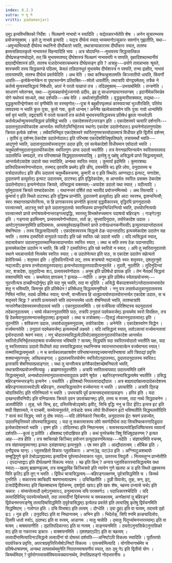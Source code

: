 ```yaml
---
index: 8.2.3
sutra: न मु ने
vritti: padamanjari
---
```


 ठ्मुऽ इत्यविभक्तिको निर्देशः । घिलक्षणो नाभावो न स्यादिति । यद्येतन्नारभ्येतेति शेषः । अनेन सूत्रारम्भस्य प्रयोजनमुक्तम् । कृते तु नाभावे इत्यादि । यद्यत्र दीर्घत्वं स्यात् भाव्यमानोऽप्युकारः सवर्णान् गृह्णातीति, यथा---अमूभ्यामित्यादौ दीर्घस्य स्थानिनो दीर्घोकारो भवति, तथात्राप्याकारस्य दीर्घोकारः स्यात्, ततश्च ह्रस्वसन्निपातकृतो नाभावस्तं विहन्यादिति भावः । अत्र चोदयन्ति---मुभावस्य सिद्धत्वात्किल दीर्घप्रसङ्गश्चोद्यते, तत् किं मुभावमपश्यद् दीर्घशास्त्रं घिलक्षणं नाभावमपि न पश्यति, वृक्षादिशब्दस्थानीयं ह्यएतद्दीर्घशास्त्रं प्रति, ततश्च यञादेरभावात्कथमत्र दीर्घप्रसङ्ग इति ? अत्राहुः---प्रयोगे तावन्नाभावः श्रूयते, शास्त्रमपि तस्य सिद्धकाण्डे पठितम्, केवलं तन्निदानभूतं मुभावमेव दीर्घशास्त्रं न पश्यतिं, तन्मा द्राक्षीत्, नाभावं तावत्पश्यति, ततश्च दीर्घत्वं प्रवर्तयेदिति । अथ वेति । यथा कश्चित्कुशलमतिः किञ्जातीयो धावति, किंवर्णो धावति---इत्येकेनानेकेन वा पृष्टस्तन्त्रेण प्रतिवक्ति---श्वेतो धावतीति; तथात्रापि योगद्वयमेतत्; तत्रैकं ने कर्तव्ये मुत्वस्यासिद्धत्वं निषेधति, अपरं ने परतो यत्प्राप्तं तत्र । तदिदमुक्तम्---उभयार्थमिति । तन्त्रणेति । साधारणं भवेतन्त्रम्, यथा---तुल्यकक्षयोर्भुञ्जानयोः प्रदीपः, इह तु साधारणप्रयत्नस्तन्त्रम् । इदानीमेकस्मिन्नेव योगे यथोभयं साध्यते, तथा दर्शयति---अथ वेति । अर्थात्संगृहीतमिति । वृद्धकुमारीवाक्यवत्, तद्यथा---वृद्धकुमारीन्द्रेणोक्ता वरं वृणीष्वेति सा वरमवृणोत्---पुत्रा मे बहुक्षीरघृतमन्नं कांस्यपात्र्यां भुञ्जीरन्निति, पतिरेव तावदस्या न भवति कुतः पुत्राः, कुतो गावः, कुतो धान्यम् ! अनेनैव खल्वेकवाक्येन पतिः पुत्राः गावो धान्यमिति सर्वं वृतं भवति; तद्वदत्रापि ने परतो यत्कार्यं तत्र कर्तव्ये मुभावस्यासिद्धत्वस्य प्रतिषेधं ब्रुवता नाभावेऽपि कर्तव्येऽर्थान्मुत्वस्यासिद्धत्वं प्रतिषिद्धं भवति । एकादेशस्वरोऽन्तरङ्ग इति । एकादेशस्वरे चत्वारि दर्शनानि---उदातानुदातयोरेकादेश आन्तर्यतः स्वरितोऽभिनिर्वृतस्य स्थानेऽ एकादेश उदातेनोदातःऽ इत्यनेनोदातगुणादेशः क्रियत इत्येकं दर्शनम् । तथैवाभिनिवृत एकादेशस्वरे स्वरितगुणमात्रस्योदातमात्रं विधीयत इति द्वितीयं दर्शनम् । तृतीयं तु दर्शनम् ठेकादेश उदातेनोदातःऽ इति परिभाषा एकादेशविधिषूपतिष्ठते; तत्रायमर्थो भवति---आद्गुणो भवति, उदातानुदातयोस्त्वाद्गुण उदात इति; एवं सत्येकादेशो विधीयमान एवोदातो भवति । चतुर्थदर्शनमुदातानुदातयोरेकादेशः स्वरितगुणः प्राप्त उदातो भवतीति । तत्र येननाप्राप्तिन्यायेन स्वरितत्वापवाद उदातविधिः सम्पद्यते, तत्र परिभाषापक्षे सिद्धमुदातत्वमयादिषु । इतरेषु तु पक्षेषु असिद्धत्वे प्राप्ते सिद्धत्वमुच्यते, आन्तर्यतोऽयादेश उदातो यथा स्यादिति, अन्यथा स्वरितः स्यात् । कुमार्या इदमिति । कुमारशब्दः प्रातिपदिकस्वरेणान्तोदातः, तस्माद् ठ्वयसि प्रथमेऽ इति ङीप्, ठ्यस्येति चऽ इति लोपः, ठनुदातस्य च यत्रोदातलोपःऽ इति ङीप उदातत्वं चतुर्थ्येकवचनम्, कुमारी अ ए इति स्थितेऽ आण्नद्याःऽ इत्याट्, यणादेशः, ठुदातयणो हल्पूर्वात्ऽ इत्याट उदातत्वम्, ठाटश्चऽ इति वृद्धिरेकादेशः, स आन्तर्यतः स्वरितः प्रसक्तः ठेकादेश उदातेनोदातःऽ इत्यनेनोदातः क्रियते, तत्सिद्धत्वं वक्तव्यम्--अयादेश उदातो यथा स्यात् । यदीत्यादि । पूर्वमुदातत्वं क्रियते पश्चादेकाधेशः । यथानन्तरं दर्शितं तदा भवतीदं प्रयोजनमित्यर्थः । अथ त्वित्यादि । कुमार्या ए इति स्थिते ठाटश्चऽ इति वृद्धिश्च प्राप्नोति, ठुदातयणो हल्पूर्वात्ऽ इति आटः स्वरश्च, द्वावप्यनित्यौ; स्वरः शब्दान्तरप्राप्तेरनित्यः, स हि प्रागाकारस्य प्राप्नोति कृतायां वृद्धावैकारस्य, वृद्धिरपि प्रागनुदातयोः परत्वात्स्वरे, आटस्तु स्वरे कृते उदातानुदातयोः स्वरभिन्नस्य प्राप्नुवन्विधिरनित्यो भवति, उभयोरनित्ययोः परत्वात्स्वरे प्राप्ते वर्णाश्रयत्वेनान्तरङ्गत्वाद्वद्धिः, स्वरस्तु विभक्तेरुच्यमानः पदाश्रयो बहिरङ्गः । गाङ्गेऽनूप इति । गङ्गाया इदमित्यण्, प्रत्ययस्वरेणोन्तोदातः, ततो ङ्ः, सुप्त्वादिनुदातः, तयोरेकादेश उदातः । आपोऽनुगतमनूपमिति प्रादिसमासः, अव्ययपूर्वपदप्रकृतिस्वरे प्राप्ते ठनोरप्रधानकनीयसीऽ इत्युतरपदान्तोदातत्वं शेषनिघातः । तस्य सिद्धत्वादित्यादि । एकादेशस्वरस्य सिद्धत्वे ठेङः पदान्तादतिऽ इत्ययमेकादेश उदातेन सह भवति । ततश्च ठ्स्वरितो वानुदाते पदादौऽ इति पक्षे स्वरितः पक्षे उदातो भवति । यदि त्वसिद्धत्वं स्यात्, तदासावेकार उदातानुदातस्थानिकत्वादान्तर्यतः स्वरितः स्यात् । तथा च सति तस्य ठेङः पदान्तादतिऽ इत्ययमेकादेश उदातेन न भवति, किं तर्हि ? ठ्स्वरितेनऽ इति पक्षे स्वरितो न स्यात् । अपि तु स्वरितानुदातयोः स्थाने भवन्नान्तर्यतो नित्यमेव स्वरितः स्यात् । स उदातेनेत्यत इति पाठः, स एकादेश उदातेन सहेत्यतो हेतोरित्यर्थः । शतृस्वर इति । तुदिवदिनदिभ्यो लट्, तस्य शत्राश्रयो नद्यजाद्योः स्वरः शतृस्वरः, ठ्शतुरनुमो नद्यजादीऽ इत्यत्र ठन्तोदातादुतरपदात्ऽ इत्यन्तोदातादुतरपदादीत्यनुवर्तते । तुदती, नुदतीति । तुदिनुदिभ्यां लट, शत्रादेशः, ठ्तुदादिभ्यः शःऽ, प्रत्ययस्वरेणोदातः । अनुम इति प्रतिषेधो ज्ञापक इति । तेन नैतदर्थं सिद्धत्वं वक्तव्यमिति भावः । कथमेतत् ज्ञापकम् ? इत्याह---नदीति । अनुम इति प्रतिषेध स्येतत्प्रयोजनम्---नुदन्तीत्यत्र ठाच्छीनद्योर्नुम्ऽ इति यदा नुम् भवति, तदा मा भूदिति । असिद्धे चैकादाशस्वरेऽन्तोदातत्वाभावादेव शतृ न भविष्यति, किमनुम इति प्रतिषेधेन ! प्रतिषेधातु सिद्धत्वमनुमीयते । ननु यत्र लसार्वधातुकानुदातत्वस्य निमितं नास्ति, तदर्थः प्रतिषेधः स्यात्; यान्ती, वान्तीत्यत्र हि धातुप्रत्ययोरुदातयोरान्तर्यत एकादेश उदातः, स च शतृस्वरे सिद्धः ? अत्रापि प्रत्ययस्वरे सति तदनन्तरमेव धातोः शेषनिघातो भवति, ततश्चात्रापि नान्तरेणैकादेशस्वरमन्तोदातत्वं भवति । एकानुदातत्वमिति । एवं वर्जयित्वा परिशिष्टस्य यदनुदातत्वं तदेकानुदातत्वम् । भाष्ये त्वेकाननुदातमिति पाठः, तत्रापि ठनुदातं पदमेकवर्जम्ऽ इत्ययमेव स्वरो विवक्षितः, तत्र हि ठेकमेवानुदातमन्यत्सर्वमुदातम्ऽ इत्युच्यते । तथा च तत्रोक्तम्---ठ्सिद्धं त्वेकाननुदातत्वात्ऽ इति । तुदन्तीति । शविकरण उदातः, लसार्वधातुकमनुदातम्, तयोरेकादेशः । अनेनेति । एकादेशस्वरेण सिद्धेन । वर्ज्यमानतेति । ठनुदातं पदमेकवर्जम्ऽ इत्यस्यार्थो लक्ष्यते । यदि त्वसिद्धत्वं स्यात्, ततोऽसत्यां वर्ज्यमानतायां द्वयोरुदातयोः श्रवणं स्यात् । ननु चोदातस्यासिद्धत्वेऽपियोऽसावुदातानुदातयोरेकादेश आन्तर्यतः स्वरितोऽभिनिर्वृतस्तदाश्रया वर्ज्यमानता भविष्यति ? सत्यम्; सिद्ध्यति यदा स्वरितस्योदातो भवतीति पक्षः, यदा तु स्वरितापवाद उदातो विधीयते तदा तस्यासिद्धत्वात् स्थानिनश्च स्वरान्तराभावात्केन वर्ज्यमानता स्यात् ! तस्मात्सिद्धत्वमुच्यते । न च कार्यकालपक्षाश्रयेण परिभाषान्तरवद्वज्यमानपरिभाषाया अपि त्रिपाद्यां प्रवृत्तिः शक्याभ्युपगन्तुम्; अतिप्रसङ्गात् । ठुदातस्वरितयोर्यणः स्वरितोऽनुदातस्यऽ, ठुदातादनुदातस्य स्वरितःऽ इत्यत्रापि शेषनिघातप्रसङ्गात् । यथा तु यान्तीत्यत्र प्रागेवैकादेशाच्छेषनिघातो भवति, तथात्रापीत्यप्रयोजनमित्याहुः । ब्राह्मणास्तुदन्तीति । अत्रापि स्वरितत्वापवाद उदातत्वमिति दर्शने सिद्धत्वमुच्यते, अन्यथोदातस्यानुदातत्वाभावादुदातः प्रयोगे श्रूयेत । बहरिरङ्गस्यासिद्धत्वमेव भवतीति । ठसिद्ध बहिरङ्गमन्तरङ्गेऽ इत्यनेन । पचतीति । इतिशब्दो निपातत्वादाद्यौदातः । अत्र बाह्यपदापेक्षत्वादादेकादेशस्य बहिरङ्गत्वातत्स्वरोऽपि बहिरङ्गः, तस्यासिद्धत्वातेन वर्ज्यमानता न भवति । प्रपचतीति । अत्रापि ठ्तिङ् चोदातिवतिऽ इति गतिनिघातो न भवति । उभयत्रापि पूर्वं प्रत्यन्तवद्भावात्प्रसङ्गः । हरिव इति । यदा ठ्च्छन्दसीवनिपौऽ इति वनिप्प्रत्ययः क्रियते ठ्वन उपसंख्यानम्ऽ इति, तस्य च रुत्वम्, तदा नार्थः सिद्धवचनेन ।  अलावीदिति । लुङ्, च्लेः सिच्, इट्, ठस्तिसिचोऽपृक्तेऽ इतीट्, सिचि वृद्धिः ननु च ठिट ईटिऽ इत्यत्र इट इति षष्ठी विज्ञास्यते, न पञ्चमी, सस्येत्यनुवर्तते, तत्रेडादेः सस्य लोपो विधीयमान इटो भविष्यतीति सिद्धमलावीदिति ? सत्यं रूपं सिद्धम्; स्वरे तु दोषः स्यात्---यदि लोपेनेकारो निवर्त्येत, अनुदातस्य ईटः श्रवणं प्रसज्येत, उदातनिवृत्तिस्वरे लोपस्यासिद्धत्वाद् । यदा तु सकारमात्रस्य लोपे सवर्णदीर्घत्वं तदा सिचश्चित्करणादिडुदात इत्येकादेशस्वरो भवति । वृक्ण इति । ठोदितश्चऽ इति निष्ठानत्वम् । षत्वस्वरप्रत्ययेड्विधिष्वित्यस्य व्यावर्त्यं दर्शयति---कुत्वं तु प्रतीति । क्षीबशब्द एवोदाह्रियत इति । कथं पुनरेकमेव त्रिषु विधिषूदाहरणम् ? इत्यत आह---तत्र हीति । तत्र क्वचित्पक्षे किञ्चित् प्रयोजनं प्रत्युदाहरणमित्याह---यदेति । संज्ञायामिति वचनम्, तत्र संज्ञायामुपमानम्ऽ इत्यतः ठ्संज्ञायाम्ऽ इत्यनुवृतेः । एष स्वर इति । आद्यौदातत्वम् । क्षीबिक इति । ठ्नौद्व्यचः ष्ठन्ऽ । प्लुतसहितो विकारः प्लुतविकारः । अग्ना3इ, पटा3उ इति । अग्निपटुअशब्दयोः सम्बुद्धिगुणे कृते ठेचोऽप्रगृह्यस्यऽ इत्यादिना पूर्वस्यार्धस्याकारः प्लुतः, उतरस्य त्विदुतौ । नित्यस्तुग्न प्राप्नोतीति । ठ्पदान्ताद्वाऽ इति दीर्घलक्षणो विकल्पः स्यात् । च्छ इति किम् ? अन्यत्र प्लुतविकारस्यासिद्धत्वमेव यथा स्यात्---खलपु ब्राह्मणकुलम्, तत्र सम्बुद्धाविह किञ्चित्रपो इति न्यायेन गुणे खलपा अ उ इति स्थिते ठ्ह्रस्वस्य पिति कृतिऽ इति तुग् न भवति । द्विविधं चात्रासिद्धत्वम्---बहिरङ्गलक्षणम्, पूर्वत्रासिद्धमिति च । किमर्थ पुनरिति । सकारस्य क्वचिदपि श्रवणाभावात्प्रश्नः । उचिच्छितीति । ठुछी विवासेऽ, तुक्, सन्, इट्, ठजादेर्द्वितीयस्यऽ इति च्छिस्शब्दस्य द्विर्वचनम्, ठ्शर्पूर्वाः खयःऽ इति खयः शेषः, च्छस्य ठभ्यासे चर्चऽ इति चकारः । संय्यन्तेत्यादौ ठ्मोऽनुस्वारःऽ, ठनुस्वारस्य ययि परसवर्णःऽ । पदाधिकारश्चेदिति । यदि लत्वादिविधिपु पदस्येत्यपेक्ष्यते, तदा लत्वादीनां द्विर्वचनस्य च समकक्षत्वम्, अनपेक्षायां तु बहिरङ्गं द्विर्वचनमन्तरङ्गेषु लत्वादिष्वसिद्धमिति ठ्पूर्वत्रासिद्धम्ऽ इत्येतन्न प्रवर्तते इति लत्वादिषु कृतेषु द्विर्वचनमिति सिद्धमिष्टम् । गलोगल इति । ठचि विभाषाऽ इति लत्वम् । दोग्धेति । ठ्वा द्रुहऽ इति वा घत्वम्, तदभावे ठ्हो ढःऽ । नुन्न इति । ठ्नुदविदऽ इति वा निष्ठानत्वम् । अभिन इति । भिदेर्लङ्, सिपि श्नमि हल्ङ्यादिलोपः, ठ्सिपि धातो रुर्वाऽ, ठ्दश्चऽ इति वा रुत्वम्, आडागमः । मातुः ष्वसेति । ठ्मातुः पितुर्भ्यामनन्तरस्याम्ऽ इति वा षत्वम् । माषवापाणीति । ठ्प्रातिपदिकान्तऽ इति वा णत्वम् । वाङ्नयनमिति । ठ्यरोऽनुनासिकेऽनुनासिको वाऽ इति वा गकारस्य ङ्कारः । वाक्शयनमिति । ठ्शश्छाएऽटिऽ इति वा च्छत्वम् । लत्वादीनामित्यादिनाऽसिद्धत्वे लत्वादीनां यो दोषस्तं दर्शयति---अनिष्टोऽपि विकल्पः स्यादिति । पूर्वोतरयोः पदयोरेकत्र प्रवृत्तिः, अपरत्राप्रवृत्तिरित्येषोऽनिष्टो विकल्पः । एतत्सर्वमित्यादि । योगविभागार्थमेव च प्रतिषेधाश्रयणम्, अन्यथा लाघवार्थममुनेति निपातनमाश्रयणीयं स्यात्, ततः ठ्मु नेऽ इति द्वितीयो योगः । किमर्थमिदम् ? पूर्वयोगस्यासर्वविषयत्वख्यापनार्थम्, तेनातिप्रसङ्गो नोद्भावनीयः ॥